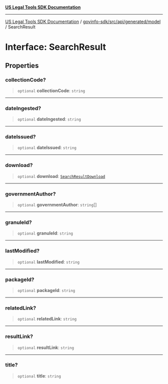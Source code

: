 [**US Legal Tools SDK Documentation**](../../../../../../README.md)

***

[US Legal Tools SDK Documentation](../../../../../../README.md) / [govinfo-sdk/src/api/generated/model](../README.md) / SearchResult

# Interface: SearchResult

## Properties

### collectionCode?

> `optional` **collectionCode**: `string`

***

### dateIngested?

> `optional` **dateIngested**: `string`

***

### dateIssued?

> `optional` **dateIssued**: `string`

***

### download?

> `optional` **download**: [`SearchResultDownload`](../type-aliases/SearchResultDownload.md)

***

### governmentAuthor?

> `optional` **governmentAuthor**: `string`[]

***

### granuleId?

> `optional` **granuleId**: `string`

***

### lastModified?

> `optional` **lastModified**: `string`

***

### packageId?

> `optional` **packageId**: `string`

***

### relatedLink?

> `optional` **relatedLink**: `string`

***

### resultLink?

> `optional` **resultLink**: `string`

***

### title?

> `optional` **title**: `string`
